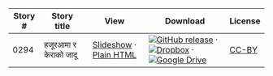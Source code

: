 Story #  | Story title | View | Download | License
-------- | -----------  |:-------:| ---------------- | -------
0294 | हजूरआमा र केराको जादू | <a href="https://global-asp.github.io/stories/ne/0294_हजूरआमा-र-केराको-जादू_slides.html" target="_blank">Slideshow</a> · [Plain HTML](https://global-asp.github.io/stories/ne/0294_हजूरआमा-र-केराको-जादू.html) | [![GitHub release](https://cloud.githubusercontent.com/assets/9295750/9483128/0e089e5e-4b51-11e5-98ca-6da5cef156a7.png "GitHub release")](https://github.com/global-asp/global-asp/releases/download/v1.1/ne.zip) · [![Dropbox](https://cloud.githubusercontent.com/assets/9295750/10150606/3f5ae2dc-65f5-11e5-8f63-841c51cc1cde.png "Dropbox")](https://www.dropbox.com/s/c0e4tepohslfpil/ne.zip) · [![Google Drive](https://cloud.githubusercontent.com/assets/9295750/9473522/1d6fdde4-4b10-11e5-98f5-aa6c6b04a08e.png "Google Drive")](https://drive.google.com/open?id=0B59ZADK9EsbscEc2TEN2STZ4TnM) | [CC-BY](https://creativecommons.org/licenses/by/3.0/)
